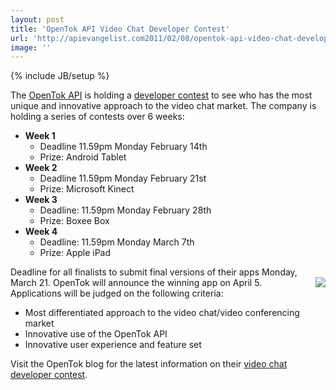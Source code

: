 ```yaml
---
layout: post
title: 'OpenTok API Video Chat Developer Contest'
url: 'http://apievangelist.com2011/02/08/opentok-api-video-chat-developer-contest/'
image: ''
---
```

{% include JB/setup %}
The <a href="http://www.tokbox.com/opentok/" target="_blank">OpenTok API</a> is holding a <a href="http://www.tokbox.com/developersblog/contests/win-an-audience-with-2million-users/" target="_blank">developer contest</a> to see who has the most unique and innovative approach to the video chat market.
The company is holding a series of contests over 6 weeks:
<ul >
     <li>
          <strong>Week 1</strong>
          <ul >
               <li>Deadline 11.59pm Monday February 14th
               </li>
               <li>Prize: Android Tablet
               </li>
          </ul>
     </li>
     <li>
          <strong>Week 2</strong>
          <ul >
               <li>Deadline 11.59pm Monday February 21st
               </li>
               <li>Prize: Microsoft Kinect
               </li>
          </ul>
     </li>
     <li>
          <strong>Week 3</strong>
          <ul >
               <li>Deadline: 11.59pm Monday February 28th
               </li>
               <li>Prize: Boxee Box
               </li>
          </ul>
     </li>
     <li>
          <strong>Week 4</strong>
          <ul >
               <li>Deadline: 11.59pm Monday March 7th
               </li>
               <li>Prize: Apple iPad
               </li>
          </ul>
     </li>
</ul>Deadline for all finalists to submit final versions of their apps Monday, March 21. <a href="http://www.tokbox.com/opentok/" target="_blank"><img src="http://kinlane-productions.s3.amazonaws.com/tokbox/open-tok-dark.png"  align="right" /></a> OpenTok will announce the winning app on April 5.
Applications will be judged on the following criteria:
<ul >
     <li>Most differentiated approach to the video chat/video conferencing market
     </li>
     <li>Innovative use of the OpenTok API
     </li>
     <li>Innovative user experience and feature set
     </li>
</ul>Visit the OpenTok blog for the latest information on their <a href="http://www.tokbox.com/developersblog/contests/win-an-audience-with-2million-users/" target="_blank">video chat developer contest</a>.
